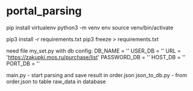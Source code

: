 # portal_parsing

pip install virtualenv
python3 -m venv env
source venv/bin/activate 

pip3 install -r requirements.txt
pip3 freeze > requirements.txt

need file my_set.py with db config:
DB_NAME = ''
USER_DB = ''
URL = 'https://zakupki.mos.ru/purchase/list'
PASSWORD_DB = ''
HOST_DB = ''
PORT_DB = ''

main.py - start parsing and save result in order.json
json_to_db.py - from order.json to table raw_data in database


